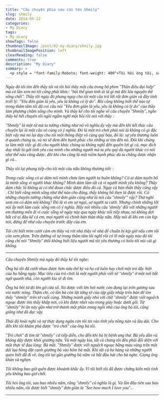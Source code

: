 ```yaml
---
title: "Câu chuyện phía sau cái tên Shmily"
slug: shmily
date: 2014-05-12
categories:
- My Diary
tags:
- My diary
showTags: false
thumbnailImage: /post/02-my-diary/shmily.jpg
thumbnailImagePosition: left
clearReading: false	
comments: true
description: "My Diary"
summary: >
  <p style = "font-family:Roboto; font-weight: 400">Tôi hỏi ông tôi, sau bao nhiêu năm, rằng "shmily" có nghĩa là gì. Và lần đầu tiên sau bao nhiêu năm, tôi được biết "shmily" đơn giản là "See how much I love you"...</p>
---
```


<p style = "font-family:Lora; font-weight: 400"><i>Ngày đó tôi tìm đến thầy tôi và tôi hỏi thầy một câu trong bộ phim "Thần điêu đại hiệp" mà có lần xem nó tôi cũng phải khóc: "hỏi thế gian tình ái là gì mà đôi lứa nguyện thề sống chết". Thầy tôi ngày đó phang ngay cho tôi một câu trả lời rất đơn giản và đầy tính triết lý: "Yêu đơn giản là yêu, yêu là không có lý do". Rồi cũng không biết thế nào tự trong thâm tâm tôi đã coi câu nói "Yêu đơn giản là yêu, yêu là không có lý do" của thầy làm phương châm sống cho mình. Và thầy kể cho tôi nghe về câu chuyện "Shmily", nghe thầy kể hết chuyện tôi ngồi ngẫm nghĩ một hồi rồi nói với thầy :</i></p>

<p style = "font-family:Lora; font-weight: 400"><i>"Shmily" là một từ mà ta tưởng chừng như nó vô nghĩa ấy vậy mà đến khi kết thúc câu chuyện lại là một câu vô cùng có ý nghĩa. Đó là một trò chơi phải nói là không có gì đặc biệt vậy mà nó lại dạy cho tôi một thông điệp vô cùng quý báu, đó là: sự yêu thương luôn ở quanh chúng ta, và nó sẽ đem đến hạnh phúc cho những ai tìm đến nó. Đôi khi chúng ta làm một việc gì đó cho người khác chúng ta không nghĩ đến quyền lợi gì cả, mục đích duy nhất là gởi tình yêu của mình cho những người mà ta yêu quý dù người khác có nói như thế nào cũng được, đôi khi cho cũng là một niềm hạnh phúc dù ta chẳng được nhận gì cả...</i></p>

<p style = "font-family:Lora; font-weight: 400"><i>Thầy tôi lại phang tiếp cho tôi một câu nữa không thương tiếc :</i></p>

<p style = "font-family:Lora; font-weight: 400"><i>Trong cuộc sống có ai dám nói mình chưa làm người ta buồn không? Có ai dám tuyên bố là mình sống vì người khác không? Mình dám làm tất cả vì người mình yêu không? Thầy dám chắc là không ai có thể đoan chắc được điều đó cả. Ngay cả bản thân thầy cũng vậy . Chỉ biết rằng mình sống như thế nào cho đúng, thấy không hổ thẹn là được rồi. Có những chuyện tưởng chừng như đơn giản cũng như là nói câu "shmily'" vậy? Thử nghĩ xem em có dám nói không? Đó là vì em sợ ngại, sợ người ta cười. Nhưng chính những lời nói ấy mới làm cuộc sống em có ý nghĩa. Hãy nói nhiều câu 'shmily' đối với những người em thương mến đi vì cuộc sống sẽ ngày này qua ngày khác nối tiếp nhau, nó không đợi bất cứ ai đâu kể cả em, mọi người và chính bản thân thầy nữa. Hãy nói đi khi em còn kịp nói, đừng để như câu chuyện trước đây của em.</i></p>

<p style = "font-family:Lora; font-weight: 400"><i>Tôi chỉ biết mìm cười cảm ơn thầy và rời nhà thầy về nhà để chuẩn bị kịp giờ nấu cơm tối còn xem phim. Trên đường về tự trong thâm tâm tôi nghĩ rồi có lẽ một ngày nào đó tôi cũng chỉ nói "Shmily" thôi không biết liệu người mà tôi yêu thương có hiểu tôi nói cái gì không.</i></p>

---

<p style = "font-family:Lora; font-weight: 400"><i>Câu chuyện Shmily mà ngày đó thầy kể tôi nghe:</i></p>

<p style = "font-family:Lora; font-weight: 400"><i>Ông bà tôi đã cưới nhau được hơn nửa thế kỷ và họ cứ luôn hay chơi một trò đặc biệt của họ hằng ngày. Mục tiêu của trò chơi là một người phải viết từ "shmily" ở một nơi bất ngờ quanh nhà, còn người kia sẽ đi tìm.</i></p>

<p style = "font-family:Lora; font-weight: 400"><i>Ông bà bôi từ đó lên gờ cửa sổ. Nó được viết lên hơi nước còn đọng lại trên gương sau vòi nước nóng. Thậm chí, có lần bà còn lật từng tờ của tập giấy nháp trên bàn để tìm thấy "shmily" trên tờ cuối cùng. Những mảnh giấy nhỏ với chữ "shmily" được viết nguệch ngoạc được tìm thấy khắp nơi, có khi được nhét vào trong giày hoặc dưới gối. Từ "shmily" bí ẩn này gần như trở thành một phần trong ngôi nhà của ông bà tôi, cũng giống như đồ đạc vậy.</i></p>

<p style = "font-family:Lora; font-weight: 400"><i>Thái độ hoài nghi và sự thực dụng ngăn cản tôi tin vào tình yêu nồng nàn và lâu dài. Cho đến khi tôi khám phá được "trò chơi" của ông bà tôi.</i></p>

<p style = "font-family:Lora; font-weight: 400"><i>"Trò chơi" đi tìm từ "shmily" cứ tiếp diễn, cho đến khi bà bị bệnh ung thư. Bà yếu dần và không dậy được khỏi giường nữa. Và một ngày kia, tất cả chúng tôi đều phải đối diện với một thực tế đau lòng: Bà mất. "Shmily" được viết nguệch ngoạc bằng màu vàng trên một dải lụa hồng đặt cạnh giường bà vào hôm bà mất. Khi tất cả họ hàng và những người quen biết đã đi về, ông tôi lại gần giường bà nằm và bắt đầu hát cho bà nghe. Giọng ông khàn và nghẹn.</i></p>

<p style = "font-family:Lora; font-weight: 400"><i>Tôi không bao giờ quên được khoảnh khắc ấy. Vì tôi biết tôi đã được chứng kiến một tình yêu không bao giờ chết.</i></p>

<p style = "font-family:Lora; font-weight: 400"><i>Tôi hỏi ông tôi, sau bao nhiêu năm, rằng "shmily" có nghĩa là gì. Và lần đầu tiên sau bao nhiêu năm, tôi được biết "shmily" đơn giản là "See how much I love you"...</i></p>

---

